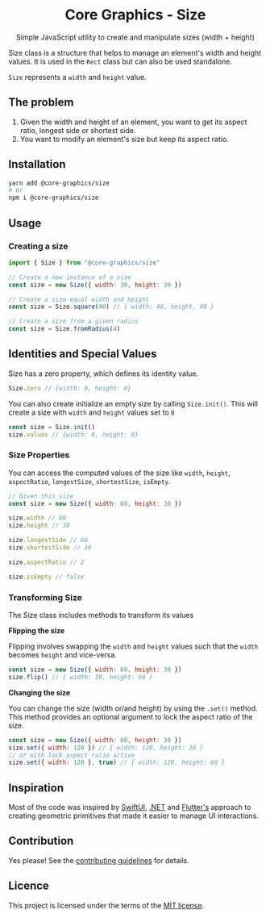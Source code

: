 <div align="center">
    <h1>Core Graphics - Size</h1>
    <p>Simple JavaScript utility to create and manipulate sizes (width + height)</p>
</div>

Size class is a structure that helps to manage an element's width and height values. It is used in the `Rect` class but
can also be used standalone.

`Size` represents a `width` and `height` value.

## The problem

1. Given the width and height of an element, you want to get its aspect ratio, longest side or shortest side.
2. You want to modify an element's size but keep its aspect ratio.

## Installation

```sh
yarn add @core-graphics/size
# or
npm i @core-graphics/size
```

## Usage

### Creating a size

```js
import { Size } from "@core-graphics/size"

// Create a new instance of a size
const size = new Size({ width: 30, height: 30 })

// Create a size equal width and height
const size = Size.square(40) // { width: 40, height, 40 }

// Create a size from a given radius
const size = Size.fromRadius(4)
```

## Identities and Special Values

Size has a zero property, which defines its identity value.

```js
Size.zero // {width: 0, height: 0}
```

You can also create initialize an empty size by calling `Size.init()`. This will create a size with `width` and `height`
values set to `0`

```js
const size = Size.init()
size.values // {width: 0, height: 0}
```

### Size Properties

You can access the computed values of the size like `width`, `height`, `aspectRatio`, `longestSize`, `shortestSize`,
`isEmpty`.

```js
// Given this size
const size = new Size({ width: 60, height: 30 })

size.width // 60
size.height // 30

size.longestSide // 60
size.shortestSide // 30

size.aspectRatio // 2

size.isEmpty // false
```

### Transforming Size

The Size class includes methods to transform its values

**Flipping the size**

Flipping involves swapping the `width` and `height` values such that the `width` becomes `height` and vice-versa.

```js
const size = new Size({ width: 60, height: 30 })
size.flip() // { width: 30, height: 60 }
```

**Changing the size**

You can change the size (width or/and height) by using the `.set()` method. This method provides an optional argument to
lock the aspect ratio of the size.

```js
const size = new Size({ width: 60, height: 30 })
size.set({ width: 120 }) // { width: 120, height: 30 }
// or with lock aspect ratio active
size.set({ width: 120 }, true) // { width: 120, height: 60 }
```

## Inspiration

Most of the code was inspired by [SwiftUI](https://developer.apple.com/documentation/coregraphics/cgsize),
[.NET](https://docs.microsoft.com/en-us/dotnet/api/coregraphics.cgsize?view=xamarin-ios-sdk-12) and
[Flutter's](https://api.flutter.dev/flutter/dart-ui/Size-class.html) approach to creating geometric primitives that made
it easier to manage UI interactions.

## Contribution

Yes please! See the [contributing guidelines](https://github.com/chakra-ui/core/blob/main/CONTRIBUTING.md) for details.

## Licence

This project is licensed under the terms of the [MIT license](https://github.com/chakra-ui/core/blob/main/LICENSE).
